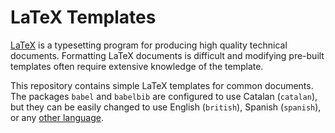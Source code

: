 # LaTeX Templates

[LaTeX][latex] is a typesetting program for producing high quality technical documents.
Formatting LaTeX documents is difficult and modifying pre-built templates often require extensive knowledge of the template.

This repository contains simple LaTeX templates for common documents. The packages `babel` and `babelbib` are configured to use Catalan (`catalan`), but they can be easily changed to use English (`british`), Spanish (`spanish`), or any [other language][babel].


[latex]: http://www.latex-project.org/
[babel]: https://en.wikibooks.org/wiki/LaTeX/Internationalization
